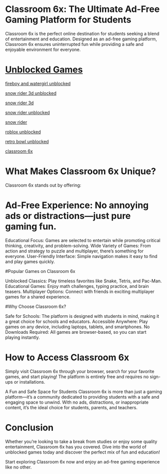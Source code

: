 # Classroom 6x: The Ultimate Ad-Free Gaming Platform for Students

Classroom 6x is the perfect online destination for students seeking a blend of entertainment and education. Designed as an ad-free gaming platform, Classroom 6x ensures uninterrupted fun while providing a safe and enjoyable environment for everyone.

# [Unblocked Games](https://www.ictnet.es/game/snow-rider-3d)

[fireboy and watergirl unblocked](https://www.ictnet.es/game/fireboy-and-watergirl)

[snow rider 3d unblocked](https://www.ictnet.es/game/snow-rider-3d)

[snow rider 3d](https://www.ictnet.es/game/snow-rider-3d)

[snow rider unblocked](https://www.ictnet.es/game/snow-rider-3d)

[snow rider](https://www.ictnet.es/game/snow-rider-3d)

[roblox unblocked](https://www.ictnet.es/game/roblox)

[retro bowl unblocked](https://www.ictnet.es/game/retro-bowl)

[classroom 6x](https://www.ictnet.es/)



# What Makes Classroom 6x Unique?
Classroom 6x stands out by offering:

# Ad-Free Experience: No annoying ads or distractions—just pure gaming fun.

Educational Focus: Games are selected to entertain while promoting critical thinking, creativity, and problem-solving.
Wide Variety of Games: From action and strategy to puzzle and multiplayer, there’s something for everyone.
User-Friendly Interface: Simple navigation makes it easy to find and play games quickly.

#Popular Games on Classroom 6x

Unblocked Classics: Play timeless favorites like Snake, Tetris, and Pac-Man.
Educational Games: Enjoy math challenges, typing practice, and brain teasers.
Multiplayer Options: Connect with friends in exciting multiplayer games for a shared experience.

#Why Choose Classroom 6x?

Safe for Schools: The platform is designed with students in mind, making it a great choice for schools and educators.
Accessible Anywhere: Play games on any device, including laptops, tablets, and smartphones.
No Downloads Required: All games are browser-based, so you can start playing instantly.

# How to Access Classroom 6x

Simply visit Classroom 6x through your browser, search for your favorite games, and start playing! The platform is entirely free and requires no sign-ups or installations.

A Fun and Safe Space for Students
Classroom 6x is more than just a gaming platform—it’s a community dedicated to providing students with a safe and engaging space to unwind. With no ads, distractions, or inappropriate content, it’s the ideal choice for students, parents, and teachers.

# Conclusion
Whether you’re looking to take a break from studies or enjoy some quality entertainment, Classroom 6x has you covered. Dive into the world of unblocked games today and discover the perfect mix of fun and education!

Start exploring Classroom 6x now and enjoy an ad-free gaming experience like no other.
